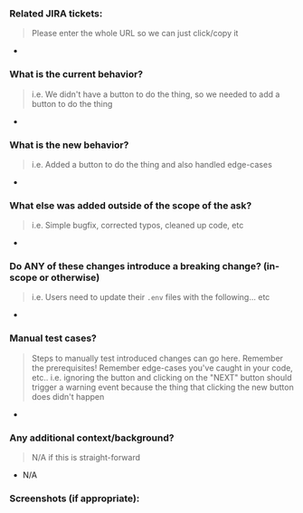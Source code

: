 ### Related JIRA tickets:
>Please enter the whole URL so we can just click/copy it
-

### What is the current behavior?
>i.e. We didn't have a button to do the thing, so we needed to add a button to do the thing
-

### What is the new behavior?
>i.e. Added a button to do the thing and also handled edge-cases
-

### What else was added outside of the scope of the ask?
>i.e. Simple bugfix, corrected typos, cleaned up code, etc
-

### Do ANY of these changes introduce a breaking change? (in-scope or otherwise)
>i.e. Users need to update their `.env` files with the following... etc
-

### Manual test cases?
>Steps to manually test introduced changes can go here.
>Remember the prerequisites!
>Remember edge-cases you've caught in your code, etc..
> i.e. ignoring the button and clicking on the "NEXT" button should trigger a warning event because the thing that clicking the new button does didn't happen
-

### Any additional context/background?
>N/A if this is straight-forward
- N/A

### Screenshots (if appropriate):